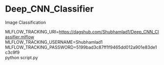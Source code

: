 # Deep_CNN_Classifier
Image Classification


MLFLOW_TRACKING_URI=https://dagshub.com/Shubhamlad1/Deep_CNN_Classifier.mlflow \
MLFLOW_TRACKING_USERNAME=Shubhamlad1 \
MLFLOW_TRACKING_PASSWORD=5199bad3c87ff1f9465dd012a901e83de1c3c9f9 \
python script.py
